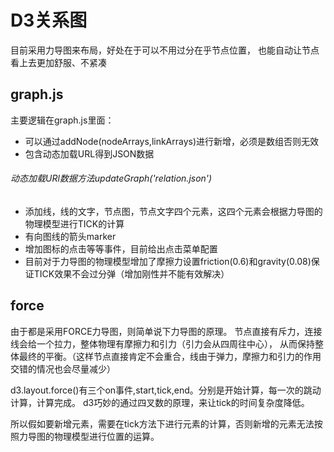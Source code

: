 # D3关系图
 目前采用力导图来布局，好处在于可以不用过分在乎节点位置，
 也能自动让节点看上去更加舒服、不紧凑

## graph.js
主要逻辑在graph.js里面：
- 可以通过addNode(nodeArrays,linkArrays)进行新增，必须是数组否则无效
- 包含动态加载URL得到JSON数据
###### 动态加载URl数据方法updateGraph('relation.json')
- 添加线，线的文字，节点图，节点文字四个元素，这四个元素会根据力导图的物理模型进行TICK的计算
- 有向图线的箭头marker
- 增加图标的点击等等事件，目前给出点击菜单配置
- 目前对于力导图的物理模型增加了摩擦力设置friction(0.6)和gravity(0.08)保证TICK效果不会过分弹（增加刚性并不能有效解决）

## force
由于都是采用FORCE力导图，则简单说下力导图的原理。
节点直接有斥力，连接线会给一个拉力，整体物理有摩擦力和引力（引力会从四周往中心），
从而保持整体最终的平衡。（这样节点直接肯定不会重合，线由于弹力，摩擦力和引力的作用交错的情况也会尽量减少）

d3.layout.force()有三个on事件,start,tick,end。分别是开始计算，每一次的跳动计算，计算完成。
d3巧妙的通过四叉数的原理，来让tick的时间复杂度降低。

所以假如要新增元素，需要在tick方法下进行元素的计算，否则新增的元素无法按照力导图的物理模型进行位置的运算。
